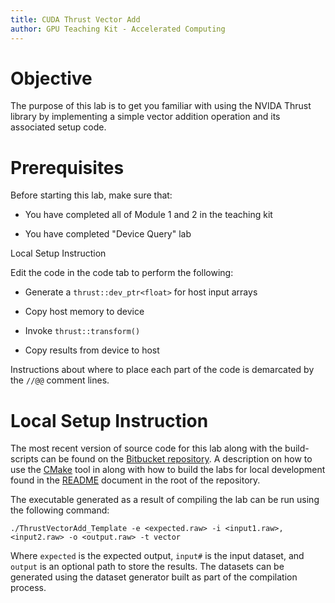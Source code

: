 ```yaml
---
title: CUDA Thrust Vector Add
author: GPU Teaching Kit - Accelerated Computing
---
```


# Objective

The purpose of this lab is to get you familiar with using the NVIDA Thrust library by implementing a simple vector addition operation and its associated setup code.

# Prerequisites

Before starting this lab, make sure that:

* You have completed all of Module 1 and 2 in the teaching kit

* You have completed "Device Query" lab


Local Setup Instruction

Edit the code in the code tab to perform the following:

* Generate a `thrust::dev_ptr<float>` for host input arrays

* Copy host memory to device

* Invoke `thrust::transform()`

* Copy results from device to host

Instructions about where to place each part of the code is
demarcated by the `//@@` comment lines.

# Local Setup Instruction

The most recent version of source code for this lab along with the build-scripts can be found on the [Bitbucket repository](LINKTOLAB). A description on how to use the [CMake](https://cmake.org/) tool in along with how to build the labs for local development found in the [README](LINKTOREADME) document in the root of the repository.

The executable generated as a result of compiling the lab can be run using the following command:

~~~
./ThrustVectorAdd_Template -e <expected.raw> -i <input1.raw>,<input2.raw> -o <output.raw> -t vector
~~~

Where `expected` is the expected output, `input#` is the input dataset, and `output` is an optional path to store the results. The datasets can be generated using the dataset generator built as part of the compilation process.
